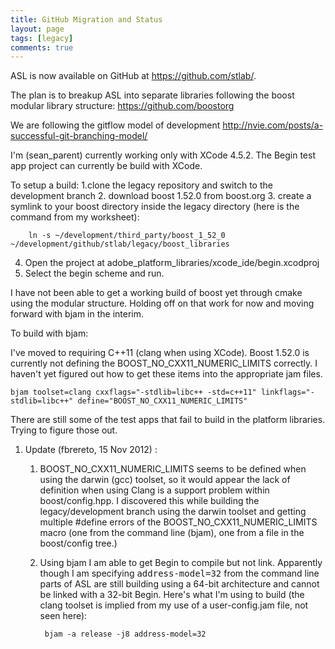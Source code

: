 ```yaml
---
title: GitHub Migration and Status
layout: page
tags: [legacy]
comments: true
---
```


ASL is now available on GitHub at <https://github.com/stlab/>.

The plan is to breakup ASL into separate libraries following the boost modular library structure: https://github.com/boostorg

We are following the gitflow model of development http://nvie.com/posts/a-successful-git-branching-model/

I'm (sean_parent) currently working only with XCode 4.5.2. The Begin test app project can currently be build with XCode.

To setup a build:
1.clone the legacy repository and switch to the development branch
2. download boost 1.52.0 from boost.org
3. create a symlink to your boost directory inside the legacy directory (here is the command from my worksheet):

        ln -s ~/development/third_party/boost_1_52_0 ~/development/github/stlab/legacy/boost_libraries

4. Open the project at adobe_platform_libraries/xcode_ide/begin.xcodproj
5. Select the begin scheme and run.

I have not been able to get a working build of boost yet through cmake using the modular structure. Holding off on that work for now and moving forward with bjam in the interim.

To build with bjam:

I've moved to requiring C++11 (clang when using XCode). Boost 1.52.0 is currently not defining the BOOST_NO_CXX11_NUMERIC_LIMITS correctly. I haven't yet figured out how to get these items into the appropriate jam files.

    bjam toolset=clang cxxflags="-stdlib=libc++ -std=c++11" linkflags="-stdlib=libc++" define="BOOST_NO_CXX11_NUMERIC_LIMITS"

There are still some of the test apps that fail to build in the platform libraries. Trying to figure those out.

1. Update (fbrereto, 15 Nov 2012) :
    1. BOOST_NO_CXX11_NUMERIC_LIMITS seems to be defined when using the darwin (gcc) toolset, so it would appear the lack of definition when using Clang is a support problem within boost/config.hpp. I discovered this while building the legacy/development branch using the darwin toolset and getting multiple #define errors of the BOOST_NO_CXX11_NUMERIC_LIMITS macro (one from the command line (bjam), one from a file in the boost/config tree.)
    1. Using bjam I am able to get Begin to compile but not link. Apparently though I am specifying <tt>address-model=32</tt> from the command line parts of ASL are still building using a 64-bit architecture and cannot be linked with a 32-bit Begin. Here's what I'm using to build (the clang toolset is implied from my use of a user-config.jam file, not seen here):

            bjam -a release -j8 address-model=32
